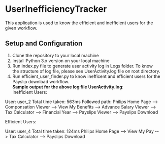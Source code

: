 # UserInefficiencyTracker

This application is used to know the efficient and inefficient users for the given workflow.

## Setup and Configuration

1. Clone the repository to your local machine
2. Install Python 3.x version on your local machine
3. Run index.py file to generate user activity log in Logs folder.
To know the structure of log file, please see UserActivity.log file on root directory.
4. Run efficient_user_finder.py to know inefficent and efficient users for the Payslip download workflow.  
**Sample output for the above log file UserActivity.log:**  
Inefficient Users:

User: user_2
Total time taken: 563ms
Followed path:
Philips Home Page --> Componsation Viewer --> View My Benefits --> Advance Salary Viewer --> Tax Calculator --> Financial Year --> Payslips Viewer --> Payslips Download

Efficient Users:

User: user_4
Total time taken: 124ms
Philips Home Page --> View My Pay --> Tax Calculator --> Payslips Download
